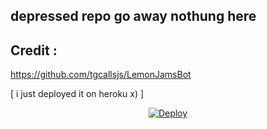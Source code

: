 ## depressed repo go away nothung here


## Credit :
https://github.com/tgcallsjs/LemonJamsBot

[ i just deployed it on heroku x) ]

<p align="center">
   <a href="https://heroku.com/deploy/https://github.com/midnightmadwalk/MelonUserbot/main">
  <img src="https://www.herokucdn.com/deploy/button.svg" alt="Deploy">
</a>

</p>
